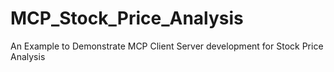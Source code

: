 # MCP_Stock_Price_Analysis
 An Example to Demonstrate MCP Client Server development for Stock Price Analysis 

